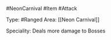 #NeonCarnival #Item #Attack

Type: #Ranged
Area: [[Neon Carnival]]

Speciality: Deals more damage to Bosses